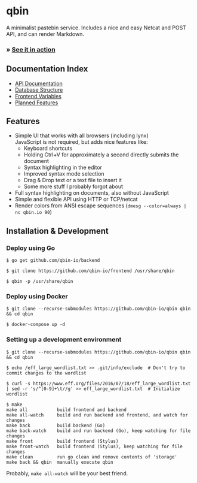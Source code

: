 # qbin
A minimalist pastebin service. Includes a nice and easy Netcat and POST API, and can render Markdown.

### » [See it in action](https://qbin.io/)

## Documentation Index

- [API Documentation](api)
- [Database Structure](database)
- [Frontend Variables](frontend-variables)
- [Planned Features](planned-features)

## Features
- Simple UI that works with all browsers (including lynx)  
  JavaScript is not required, but adds nice features like:
  - Keyboard shortcuts
  - Holding Ctrl+V for approximately a second directly submits the document
  - Syntax highlighting in the editor
  - Improved syntax mode selection
  - Drag & Drop text or a text file to insert it
  - Some more stuff I probably forgot about
- Full syntax highlighting on documents, also without JavaScript
- Simple and flexible API using HTTP or TCP/netcat
- Render colors from ANSI escape sequences (`dmesg --color=always | nc qbin.io 90`)

## Installation & Development

### Deploy using Go
```
$ go get github.com/qbin-io/backend

$ git clone https://github.com/qbin-io/frontend /usr/share/qbin

$ qbin -p /usr/share/qbin
```

### Deploy using Docker
```
$ git clone --recurse-submodules https://github.com/qbin-io/qbin qbin && cd qbin

$ docker-compose up -d
```

### Setting up a development environment
```
$ git clone --recurse-submodules https://github.com/qbin-io/qbin qbin && cd qbin

$ echo /eff_large_wordlist.txt >> .git/info/exclude  # Don't try to commit changes to the wordlist

$ curl -s https://www.eff.org/files/2016/07/18/eff_large_wordlist.txt | sed -r 's/^[0-9]+\t//g' >> eff_large_wordlist.txt  # Initialize wordlist

$ make
make all           build frontend and backend
make all-watch     build and run backend and frontend, and watch for changes
make back          build backend (Go)
make back-watch    build and run backend (Go), keep watching for file changes
make front         build frontend (Stylus)
make front-watch   build frontend (Stylus), keep watching for file changes
make clean         run go clean and remove contents of 'storage'
make back && qbin  manually execute qbin
```
Probably, `make all-watch` will be your best friend.
